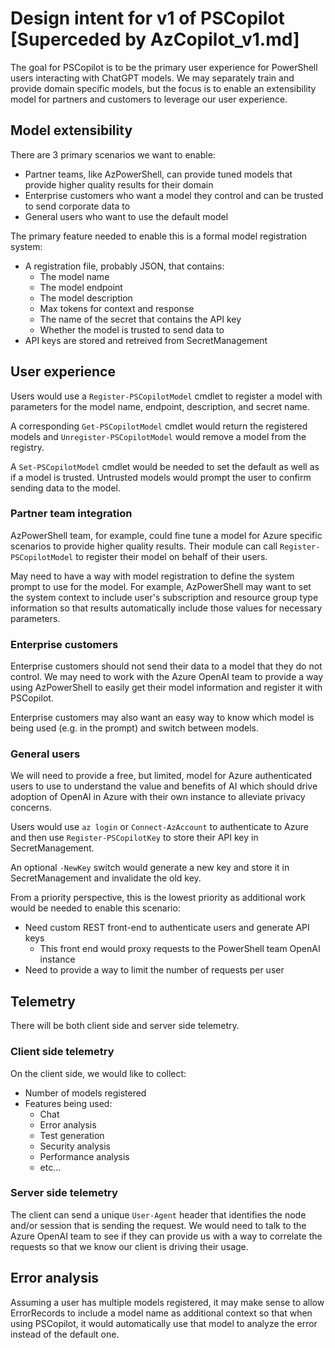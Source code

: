 # Design intent for v1 of PSCopilot [Superceded by AzCopilot_v1.md]

The goal for PSCopilot is to be the primary user experience for PowerShell users interacting with ChatGPT models.
We may separately train and provide domain specific models, but the focus is to enable an extensibility model
for partners and customers to leverage our user experience.

## Model extensibility

There are 3 primary scenarios we want to enable:

- Partner teams, like AzPowerShell, can provide tuned models that provide higher quality results for their domain
- Enterprise customers who want a model they control and can be trusted to send corporate data to
- General users who want to use the default model

The primary feature needed to enable this is a formal model registration system:

- A registration file, probably JSON, that contains:
  - The model name
  - The model endpoint
  - The model description
  - Max tokens for context and response
  - The name of the secret that contains the API key
  - Whether the model is trusted to send data to
- API keys are stored and retreived from SecretManagement

## User experience

Users would use a `Register-PSCopilotModel` cmdlet to register a model with parameters for the model name, endpoint,
description, and secret name.

A corresponding `Get-PSCopilotModel` cmdlet would return the registered models and `Unregister-PSCopilotModel` would
remove a model from the registry.

A `Set-PSCopilotModel` cmdlet would be needed to set the default as well as if a model is trusted.
Untrusted models would prompt the user to confirm sending data to the model.

### Partner team integration

AzPowerShell team, for example, could fine tune a model for Azure specific scenarios to provide higher quality results.
Their module can call `Register-PSCopilotModel` to register their model on behalf of their users.

May need to have a way with model registration to define the system prompt to use for the model.
For example, AzPowerShell may want to set the system context to include user's subscription and resource group type
information so that results automatically include those values for necessary parameters.

### Enterprise customers

Enterprise customers should not send their data to a model that they do not control.
We may need to work with the Azure OpenAI team to provide a way using AzPowerShell to easily get their
model information and register it with PSCopilot.

Enterprise customers may also want an easy way to know which model is being used (e.g. in the prompt)
and switch between models.

### General users

We will need to provide a free, but limited, model for Azure authenticated users to use to understand the value
and benefits of AI which should drive adoption of OpenAI in Azure with their own instance to alleviate privacy concerns.

Users would use `az login` or `Connect-AzAccount` to authenticate to Azure and then use `Register-PSCopilotKey` to store
their API key in SecretManagement.

An optional `-NewKey` switch would generate a new key and store it in SecretManagement and invalidate the old key.

From a priority perspective, this is the lowest priority as additional work would be needed to enable this scenario:

- Need custom REST front-end to authenticate users and generate API keys
  - This front end would proxy requests to the PowerShell team OpenAI instance
- Need to provide a way to limit the number of requests per user

## Telemetry

There will be both client side and server side telemetry.

### Client side telemetry

On the client side, we would like to collect:

- Number of models registered
- Features being used:
  - Chat
  - Error analysis
  - Test generation
  - Security analysis
  - Performance analysis
  - etc...

### Server side telemetry

The client can send a unique `User-Agent` header that identifies the node and/or session that is sending the request.
We would need to talk to the Azure OpenAI team to see if they can provide us with a way to correlate the requests
so that we know our client is driving their usage.

## Error analysis

Assuming a user has multiple models registered, it may make sense to allow ErrorRecords to include a model name
as additional context so that when using PSCopilot, it would automatically use that model to analyze the error
instead of the default one.

